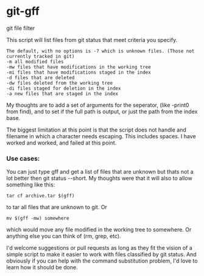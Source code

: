 # git-gff
git file filter

This script will list files from git status that meet criteria you specify.

```
The default, with no options is -? which is unknown files. (Those not currently tracked in git)
-m all modified files
-mw files that have modifications in the working tree
-mi files that have modifications staged in the index
-d files that are deleted
-dw files deleted from the working tree
-di files staged for deletion in the index
-a new files that are staged in the index
```

My thoughts are to add a set of arguments for the seperator, (like -print0 from find), and to set if the full path is output, or just the path from the index base.

The biggest limitation at this point is that the script does not handle and filename in which a character needs escaping.  This includes spaces.  I have worked and worked, and failed at this point.

### Use cases:

You can just type gff and get a list of files that are unknown but thats not a lot better then git status --short.  My thoughts were that it will also to allow something like this: 
```
tar cf archive.tar $(gff)
```
to tar all files that are unknown to git.  Or 
```
mv $(gff -mw) somewhere
```
which would move any file modified in the working tree to somewhere.  Or anything else you can think of (rm, grep, etc).

I'd welcome suggestions or pull requests as long as they fit the vision of a simple script to make it easier to work with files classified by git status.  And obviously if you can help with the command substitution problem, I'd love to learn how it should be done.
